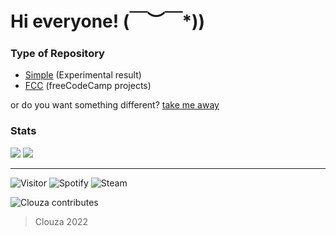 # Hi everyone! \(￣︶￣*\))

### Type of Repository
- [Simple](https://github.com/Clouza?tab=repositories&q=simple) (Experimental result)
- [FCC](https://github.com/Clouza?tab=repositories&q=fcc) (freeCodeCamp projects)

or do you want something different? [take me away](https://clouza.github.io/random-repository/)

### Stats
<div>
 <img src="https://github-readme-stats.vercel.app/api?username=clouza&theme=graywhite&show_icons=true&hide=issues">
 <img src="https://github-readme-stats.vercel.app/api/top-langs/?username=anuraghazra&layout=compact&theme=graywhite">
</div>

---

![Visitor](https://komarev.com/ghpvc/?username=clouza&style=for-the-badge)
![Spotify](https://img.shields.io/badge/Spotify-clouza-brightgreen?style=for-the-badge&logo=spotify)
![Steam](https://img.shields.io/badge/Steam-clouza-%231b2838?style=for-the-badge&logo=steam)

![Clouza contributes](https://activity-graph.herokuapp.com/graph?username=clouza&theme=github)


 > Clouza 2022
